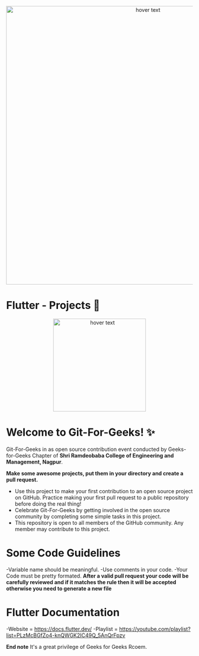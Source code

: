 
<p align="center">
  <img src="https://lh5.googleusercontent.com/4dbbW-eyYqaTGAFFlLDtVO3lDVdaPSX671WExyKzLv1QI78zBUjJPE5Ek3SlTW3WCjA=w2400" width="750" title="hover text">
</p>

# Flutter - Projects :iphone:
<p align="center">
  <img src="https://lh5.googleusercontent.com/zxD2dwSzczmTFkMESB4kgZjiamaEABU-qaJtkIS8urR6TMiBaysMXORFRsBWGwzc960=w2400" width="250" title="hover text">
</p>

# **Welcome to Git-For-Geeks!** :sparkles:

Git-For-Geeks in as open source contribution event conducted by Geeks-for-Geeks Chapter of **Shri Ramdeobaba College of Engineering and Management, Nagpur**.

**Make some awesome projects, put them in your directory and create a pull request.**

- Use this project to make your first contribution to an open source project on GitHub. Practice making your first pull request to a public repository before doing the real thing!
- Celebrate Git-For-Geeks by getting involved in the open source community by completing some simple tasks in this project.
- This repository is open to all members of the GitHub community. Any member may contribute to this project.

# Some Code Guidelines
-Variable name should be meaningful.
-Use comments in your code.
-Your Code must be pretty formated.
**After a valid pull request your code will be carefully reviewed and if it matches the rule then it will be accepted otherwise you need to generate a new file**

# **Flutter Documentation**
-Website = https://docs.flutter.dev/
-Playlist = https://youtube.com/playlist?list=PLzMcBGfZo4-knQWGK2IC49Q_5AnQrFpzv

**End note**
It's a great privilege of Geeks for Geeks Rcoem.
